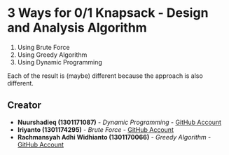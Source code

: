 # 3 Ways for 0/1 Knapsack - Design and Analysis Algorithm
1. Using Brute Force
2. Using Greedy Algorithm
3. Using Dynamic Programming

Each of the result is (maybe) different because the approach is also different.

## Creator
* **Nuurshadieq (1301171087)** - *Dynamic Programming* - [GitHub Account](https://github.com/catlaughing)
* **Iriyanto (1301174295)** - *Brute Force* - [GitHub Account](https://github.com/iriyanto27)
* **Rachmansyah Adhi Widhianto (1301170066)** - *Greedy Algorithm* - [GitHub Account](https://github.com/rchmnsyh)
